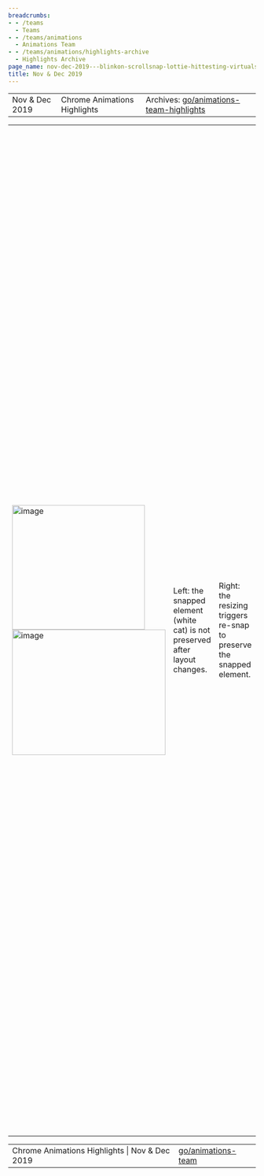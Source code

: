 ```yaml
---
breadcrumbs:
- - /teams
  - Teams
- - /teams/animations
  - Animations Team
- - /teams/animations/highlights-archive
  - Highlights Archive
page_name: nov-dec-2019---blinkon-scrollsnap-lottie-hittesting-virtualscroller-websharedlibrary-wpt-and-more
title: Nov & Dec 2019
---
```


<table>
<tr>

<td>Nov & Dec 2019</td>

<td>Chrome Animations Highlights</td>

<td>Archives: <a href="http://go/animations-team-highlights">go/animations-team-highlights</a></td>

</tr>
</table>

<table>
<tr>

<td><img alt="image" src="https://lh4.googleusercontent.com/DWJAD7EpLKH2Ac19IePi2JmkPHgV1fsYia0LGCZ3mxpEGU6fJCY2k-1XInFTZj0Whh032Fdw-dIoCDEV0EDs45kwIWlsc2jsfZwt8LXPrRfFMfQZMs_oN6pw5TmeAfou7y53qGgS" height=253 width=270><img alt="image" src="https://lh6.googleusercontent.com/vK6GwgfvzXmjGedJa8KQ6pEW_UmVi7hYNjsk5h1ndge7kIp_oUwZhktXsLxjAtfGL2bpSWdhzSvQBeOgc6vs7Z92V0GqpEdF8zsaSZzVWaY8mumxS9Ldh48MgP_iRhMnHkCiBVAv" height=255 width=312></td>

<td>Left: the snapped element (white cat) is not preserved after layout changes.</td>

<td>Right: the resizing triggers re-snap to preserve the snapped element.</td>

<td>The Pursuit of Snappyness</td>

<td>Kaan(alsan@), our fantastic intern, made the web more appealing with the “snap after relayout” <a href="https://docs.google.com/presentation/d/1WUa6nFfkzXm2O1V70hr49vPFP4TOAbUh2q8fppkybJs/edit?usp=sharing">project</a>. Previously content or layout changes (e.g. adding, moving, deleting, resizing) did not pay attention to the content’s snap setting. With Kaan’s <a href="https://bugs.chromium.org/p/chromium/issues/detail?id=866127">changes</a> landing in Chrome 81, scroll positions automatically update to keep snapped objects in the correct position. Galleries of kittens never looked so good!</td>

<td>Another cool use case unlocked by this work is the “Scroll By Clicking” effect shown below:</td>

<td><img alt="image" src="https://lh6.googleusercontent.com/fRyKl_faF-Bgdceo3OYErRenGuZzKBBs2n2xMKss4-7vRnDP5wvm7Gae0DmktSqdbx5fGwUT_j-ltLPIBeFtDu2NqsN4qr4Ns8p6QI0bhzHND0tFkR7n91LC-Al27tl4J-W96en7" height=233 width=297><img alt="image" src="https://lh3.googleusercontent.com/1nPkrBOk1Dm9i5mkPLt_jEk6uTF7Jhuo_7qKj1cRWZe8xpc9IPTmN8bXuzhSzGUubGyV3QhHTM-UY6-71fRyZnc_MY63zZjkwEdmhX72tBlB1eP6B1rC168XLrdwDA0cuhOxdMm8" height=237 width=280></td>

<td><table></td>
<td><tr></td>

<td><td><img alt="image" src="https://lh5.googleusercontent.com/PZ4-_ZrbNzstAkLHnjWZPkwXGl4b0FZthhuQ8dgR0DVzOdfmXxez2SF3m4GLNN1S_Q2Latry8UZouikJFv3ZW9PUbJQXWjdK0TlbWyNJ3bfC3RvnocOZx3GffHgz44fjh43Esxyj" height=72 width=280></td></td>

<td><td><img alt="image" src="https://lh4.googleusercontent.com/S-nAodiRsv_xyxIngFbN86HJR-7JaCZdX7wzG1olre_TUBLKjKk5np7aJYfrwIltVXB7H8LcLVw1Z7rWEwuzSpKNeHX7C1yHoUqIXNe0MoUVnxmCllgfVHLiAnASux1dNQx89iRp" height=83 width=280></td></td>

<td><td>Lottie Demo - now more robust</td></td>

<td><td>Rob’s lottie demo exposed a number of PaintWorklet bugs, such as flashing at the end of the animation, incorrect background color, and flaws in high-dpi rendering (top gif). This month Rob (flackr@) and Xida(xidachen@) fixed some issues (<a href="https://chromium-review.googlesource.com/c/chromium/src/+/1841530">high-dpi</a>, <a href="https://github.com/flackr/lottie-web/commit/8cea6ff27b03e6125c00e85d6ff15abff15c6e75">clipping</a>, <a href="https://github.com/flackr/lottie-web/commit/2aee64a69fb74c3c26f7435db9e0a804608e77ae">flashing</a>) in both the demo and the implementation to make it more appealing (bottom gif)!</td></td>

<td><td><img alt="image" src="https://lh6.googleusercontent.com/SLQW5VgfbkGLfzMohnaHu0O_51WGPoMDlpIoX-Kzlw0e3kxairHQgkfLkwVtk0w7j6KW9ifGGc3WptW8b328XDsFwou9bWwOKMzbjbetT3OR5ofIG7MGjiQUunL2xPJmuHEQ0ZPD" height=176 width=278></td></td>

<td><td>Multi-Process Hit Testing Complete</td></td>

<td><td>Yi (yigu@) drove the viz hit testing v2 project to completion this month. It is now fully launched on all platforms! The new event targeting correctly targets events up to 6 times faster for site isolated configurations on <a href="https://docs.google.com/document/d/1AE02TKBg7NG63SiUbU-EiqlHgqsZY1tb3-Z4L0AZCSk/edit">Windows</a> thanks to the 32% more synchronous event targeting. </td></td>

<td></tr></td>
<td><tr></td>

<td><td><img alt="image" src="https://lh4.googleusercontent.com/NngtlrupseOCRsIOOr-Nn-UZbMX-MIdSiTk_Agpt7cFv-Qd5ieUwlIJXuZ482e_SOeWPip3uFwx6J-WIJ0XStDp4IQXxUhLZ9O6D59k2Q0oFphXTkbGV8AH5-TbAw0Xy2IHnV6jN" height=281 width=280></td></td>

<td><td>Virtual Scroller</td></td>

<td><td>Rob made solid progress on the exploration for the new web platform feature - virtual scroller control. He moved chromium virtual-scroller to github <a href="https://github.com/flackr/virtual-scroller">library</a>, added display: none fallback when rendersubtree is not supported and created a nice <a href="https://flackr.github.io/virtual-scroller/demo/">demo</a> with synthetic content and <a href="https://flackr.github.io/virtual-scroller/demo/?test=true">test</a> use cases.</td></td>

<td><td><img alt="image" src="https://lh6.googleusercontent.com/etS54zUr6juIFudSJaZ_4J0Tlp6Y9qxps7IENSmYxBBNx-5vCFMh9UugkPd9OZFpbvVMNM3seoFxoXe-JUoXQDpO_xfKT-Mu9Cw6FbNgCcBeFm9cpS4w2wqMme6pvg89s92sxvrJ" height=299 width=278></td></td>

<td><td>Port interpolation test to WPT</td></td>

<td><td>Our test suite for interpolated values does not work in other browsers. Since we deeply care about interop issues, we have ported as many tests as possible (<a href="https://docs.google.com/spreadsheets/d/1EtUV2IycJTgQSrtxfH0uQ8aUUbhz41-zhYj0tdCrT6A/edit#gid=0">121</a> to be exact!) to wpt. This work helped us to identify 17 new interop bugs in Chrome and Firefox. Thanks to Stephen (smcgruer@), Xida and Hao (haozhes@) for their effort to make this happen! </td></td>

<td></tr></td>
<td><tr></td>

<td><td colspan=2>Animations team at BlinkOn 11</td></td>

<td><td colspan=2>The animations team presented 3 breakout sessions and 4 lighting talks at BlinkOn 11. See below for details.</td></td>

<td></tr></td>
<td><tr></td>

<td><td><img alt="image" src="https://lh4.googleusercontent.com/mBS6Z_-mXCbDu_mhXaB-ZVvoi3yODetHPxtuNJmgXZrhohvNHMXdqK7rqAUNk9k3cUH0j7dQ7cW_IBrcwhE-A--NIIExJHzFEs0dlqrbCyW3OzUAu_Wk4o0tjb6_qKWURl8kQOvj" height=145 width=280></td></td>

<td><td>Web Shared Library</td></td>

<td><td>Web Shared Libraries attempts to improve website loading by sharing cache across sites. Rob’s presentation (<a href="https://docs.google.com/presentation/d/1CTC_BLpBqLf7B82b1ytIm0l84SjK45bk7UaCyRpyu5A/edit#slide=id.p">slides</a>, <a href="https://www.youtube.com/watch?v=cBY3ZcHifXw&list=PL9ioqAuyl6UI6MmaMnRWHl2jHzflPcmA6&index=23&t=0s">video</a>) at BlinkOn, kicked off a lot of constructive feedback. Gene (girard@) and Rob wrote up a <a href="https://docs.google.com/document/d/1lQykm9HgzkPlaKXwpQ9vNc3m2Eq2hF4TY-Vup5wg4qg/edit#heading=h.83t0eq3angjs">discussion pape</a>r capturing the opportunities and challenges involved, along with techniques to address the various concerns and metrics to evaluate impact.</td></td>

<td><td> <img alt="image" src="https://lh6.googleusercontent.com/1CFPALcatns9GWaoO89Tu2dvl1FraGY1RckXruqf3CaHW8AdyQUqsl47f7I3qWY3h2skZLRZxP2-HE0fiUUrlAgxt34acepBhzpW_yHvstWrlWR1QVChkfp5HuXUUr3PrmAKeKcU" height=200 width=262></td></td>

<td><td>Scroll-linked Animation</td></td>

<td><td>Yi and Majid (majidvp@) presented (<a href="https://docs.google.com/presentation/d/12UNGCTJybiL5gEMAGY2f-05WxXARvNz4k-RS02qgNuU/edit?usp=sharing">slides</a>, <a href="https://www.youtube.com/watch?v=nolDnHb_Sjo&list=PL9ioqAuyl6UI6MmaMnRWHl2jHzflPcmA6&index=4">video</a>) the current design for Scroll-linked Animation at BlinkOn. The updated design incorporates feedback on our origin trial from the AMP team. There was a F2F sync between Microsoft and Google to <a href="https://docs.google.com/spreadsheets/d/1tGJeicFqgRXK8MMIqscdwEiIPQN--1aQJ5EwQZ2nXzE/edit?usp=sharing">coordinate</a> future work and find solutions for outstanding spec <a href="https://github.com/w3c/csswg-drafts/issues/2066#issuecomment-557630869">issues</a>.</td></td>

<td><td>Rob also attached Scroll Timeline into the Paint Worklet Lottie demo for a cool lighting talk (<a href="https://docs.google.com/presentation/d/124zcoxveCQyXVB4-HWCXhQptrnaHDE9JIXyQ8B1N4ig/edit#slide=id.g742aacb70c_9_789">slides</a>, <a href="https://youtu.be/dJmWLQn9g2A?list=PL9ioqAuyl6UI6MmaMnRWHl2jHzflPcmA6&t=423">video</a>)!</td></td>

<td></tr></td>
<td></table></td>

<td>Last but not least</td>

<td>There were several other topics that the animations team presented at BlinkOn. Rob drove a discussion about measuring real world throughput and latency. The team gave several project updates during the Lighting Talks session including Off-thread PaintWorklet (<a href="https://docs.google.com/presentation/d/124zcoxveCQyXVB4-HWCXhQptrnaHDE9JIXyQ8B1N4ig/edit#slide=id.g70a5f3c77e_102_92">slides</a>, <a href="https://youtu.be/FOCHCuGA_MA?list=PL9ioqAuyl6UI6MmaMnRWHl2jHzflPcmA6&t=886">video</a>), Contribute to WPT (<a href="https://docs.google.com/presentation/d/124zcoxveCQyXVB4-HWCXhQptrnaHDE9JIXyQ8B1N4ig/edit#slide=id.g70a5f3c77e_102_0">slides</a>, <a href="https://youtu.be/FOCHCuGA_MA?list=PL9ioqAuyl6UI6MmaMnRWHl2jHzflPcmA6&t=1021">video</a>), Throughput Metrics (<a href="https://docs.google.com/presentation/d/124zcoxveCQyXVB4-HWCXhQptrnaHDE9JIXyQ8B1N4ig/edit#slide=id.g742aacb70c_289_204">slides</a>, <a href="https://youtu.be/FOCHCuGA_MA?list=PL9ioqAuyl6UI6MmaMnRWHl2jHzflPcmA6&t=1442">video</a>) and GroupEffect (<a href="https://docs.google.com/presentation/d/124zcoxveCQyXVB4-HWCXhQptrnaHDE9JIXyQ8B1N4ig/edit#slide=id.g742aacb70c_9_417">slides</a>, <a href="https://www.youtube.com/watch?v=z3EjkpvEWC4&feature=youtu.be&list=PL9ioqAuyl6UI6MmaMnRWHl2jHzflPcmA6&t=1455">video</a>).</td>

</tr>
</table>

<table>
<tr>

<td>Chrome Animations Highlights | Nov & Dec 2019</td>

<td><a href="http://go/animations-team">go/animations-team</a></td>

</tr>
</table>